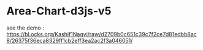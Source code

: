 # Area-Chart-d3js-v5

see the demo : https://bl.ocks.org/Kashif1Naqvi/raw/d2709b0c651c39c7f2ce7d81edbb8ac8/26375f36eca8329ff1cb2eff3ea2ac2f3a046051/
